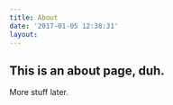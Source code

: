```yaml
---
title: About
date: '2017-01-05 12:38:31'
layout: 
---
```

## This is an about page, duh.

More stuff later.